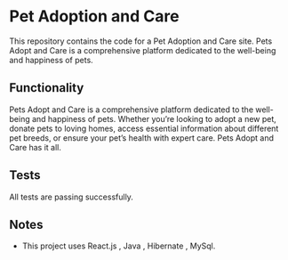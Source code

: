 # Pet Adoption and Care

This repository contains the code for a Pet Adoption and Care site. Pets Adopt and Care is a comprehensive platform dedicated to the well-being and happiness of pets. 

## Functionality

Pets Adopt and Care is a comprehensive platform dedicated to the well-being and happiness of pets. Whether you’re
looking to adopt a new pet, donate pets to loving homes, access essential information about different pet breeds, or
ensure your pet’s health with expert care. Pets Adopt and Care has it all.


## Tests

All tests are passing successfully.

## Notes

- This project uses React.js , Java ,  Hibernate , MySql.



